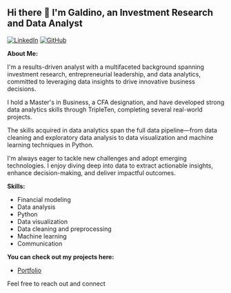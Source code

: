 ## Hi there 👋 I'm Galdino, an Investment Research and Data Analyst
[![LinkedIn](https://img.shields.io/badge/LinkedIn-Galdino%20Falcao-blue?logo=linkedin)](https://www.linkedin.com/in/galdino-falcao)
[![GitHub](https://img.shields.io/badge/GitHub-Galdino%20Falcao-black?logo=github)](https://github.com/galdinofalcao)

**About Me:**

I'm a results-driven analyst with a multifaceted background spanning investment research, entrepreneurial leadership, and data analytics, committed to leveraging data insights to drive innovative business decisions.

I hold a Master's in Business, a CFA designation, and have developed strong data analytics skills through TripleTen, completing several real-world projects.

The skills acquired in data analytics span the full data pipeline—from data cleaning and exploratory data analysis to data visualization and machine learning techniques in Python.

I'm always eager to tackle new challenges and adopt emerging technologies. I enjoy diving deep into data to extract actionable insights, enhance decision-making, and deliver impactful outcomes.

**Skills:**
- Financial modeling 
- Data analysis
- Python
- Data visualization
- Data cleaning and preprocessing
- Machine learning
- Communication

**You can check out my projects here:**
- [Portfolio](https://github.com/galdinofalcao/Projects)

Feel free to reach out and connect
